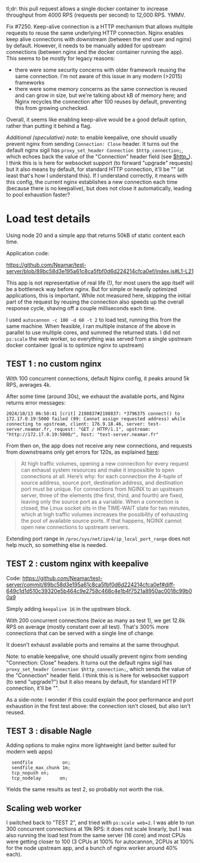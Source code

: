 tl;dr: this pull request allows a single docker container to increase throughput from 4000 RPS (requests per second) to 12,000 RPS. YMMV.

Fix #7250.
Keep-alive connection is a HTTP mechanism that allows multiple requests to reuse the same underlying HTTP connection.
Nginx enables keep alive connections with downstream (between the end user and nginx) by default.
However, it needs to be manually added for upstream connections (between nginx and the docker container running the app). This seems to be mostly for legacy reasons:

- there were some security concerns with older framework reusing the same connection. I'm not aware of this issue in any modern (>2015) frameworks
- there were some memory concerns as the same connection is reused and can grow in size, but we're talking about kB of memory here; and Nginx recycles the connection after 100 reuses by default, preventing this from growing unchecked.

Overall, it seems like enabling keep-alive would be a good default option, rather than putting it behind a flag.

_Additional (speculative) note_: to enable keepalive, one should usually prevent nginx from sending `Connection: Close` header.
It turns out the default nginx sigil has `proxy_set_header Connection $http_connection;`, which echoes back the value of the "Connection" header field (see [$http\_](http://nginx.org/en/docs/http/ngx_http_core_module.html#var_http_)). I think this is is here for websocket support (to forward "upgrade" requests) but it also means by default, for standard HTTP connection, it'll be "" (at least that's how I understand this).
If I understand correctly, it means with this config, the current nginx establishes a new connection each time (because there is no keepalive), but does not close it automatically, leading to pool exhaustion faster?

# Load test details

Using node 20 and a simple app that returns 50kB of static content each time.

Application code:

https://github.com/Neamar/test-server/blob/89bc58d3e195a61c8ca5fbf0d6d224214cfca0ef/index.js#L1-L21

This app is not representative of real life (!), for most users the app itself will be a bottleneck way before nginx. But for simple or heavily optimized applications, this is important.
While not measured here, skipping the initial part of the request by reusing the connection also speeds up the overall response cycle, shaving off a couple milliseconds each time.

I used `autocannon -c 100 -d 60 -t 2` to load test, running this from the same machine. When feasible, I ran multiple instance of the above in parallel to use multiple cores, and summed the returned stats.
I did not `ps:scale` the web worker, so everything was served from a single upstream docker container (goal is to optimize nginx to upstream)

## TEST 1 : no custom nginx

With 100 concurrent connections, default Nginx config, it peaks around 5k RPS, averages 4k.

After some time (around 30s), we exhaust the available ports, and Nginx returns error messages:

```
2024/10/13 06:50:41 [crit] 2198837#2198837: *3796375 connect() to 172.17.0.19:5000 failed (99: Cannot assign requested address) while connecting to upstream, client: 176.9.18.46, server: test-server.neamar.fr, request: "GET / HTTP/1.1", upstream: "http://172.17.0.19:5000/", host: "test-server.neamar.fr"
```

From then on, the app does not receive any new connections, and requests from downstreams only get errors for 120s, as explained [here](https://www.f5.com/company/blog/nginx/avoiding-top-10-nginx-configuration-mistakes):

> At high traffic volumes, opening a new connection for every request can exhaust system resources and make it impossible to open connections at all. Here’s why: for each connection the 4-tuple of source address, source port, destination address, and destination port must be unique. For connections from NGINX to an upstream server, three of the elements (the first, third, and fourth) are fixed, leaving only the source port as a variable. When a connection is closed, the Linux socket sits in the TIME‑WAIT state for two minutes, which at high traffic volumes increases the possibility of exhausting the pool of available source ports. If that happens, NGINX cannot open new connections to upstream servers.

Extending port range in `/proc/sys/net/ipv4/ip_local_port_range` does not help much, so something else is needed.

## TEST 2 : custom nginx with keepalive

Code: https://github.com/Neamar/test-server/commit/89bc58d3e195a61c8ca5fbf0d6d224214cfca0ef#diff-649c1d1d510c39320e5b464c9e2758c468c4e1b4f7521a8950ac0018c99b00a9

Simply adding `keepalive 16` in the upstream block.

With 200 concurrent connections (twice as many as test 1), we get 12.6k RPS on average (mostly constant over all test). That's 300% more connections that can be served with a single line of change.

It doesn't exhaust available ports and remains at the same throughput.

Note: to enable keepalive, one should usually prevent nginx from sending "Connection: Close" headers.
It turns out the default nginx sigil has `proxy_set_header Connection $http_connection;`, which sends the value of the "Connection" header field. I think this is is here for websocket support (to send "upgrade?") but it also means by default, for standard HTTP connection, it'll be "".

As a side-note: I wonder if this could explain the poor performance and port exhaustion in the first test above: the connection isn't closed, but also isn't reused.

## TEST 3 : disable Nagle

Adding options to make nginx more lightweight (and better suited for modern web apps)

```
  sendfile           on;
  sendfile_max_chunk 1m;
  tcp_nopush on;
  tcp_nodelay       on;
```

Yields the same results as test 2, so probably not worth the risk.

## Scaling web worker

I switched back to "TEST 2", and tried with `ps:scale web=2`. I was able to run 300 concurrent connections at 19k RPS: it does not scale linearly, but I was also running the load test from the same server (16 core) and most CPUs were getting closer to 100 (3 CPUs at 100% for autocannon, 2CPUs at 100% for the node upstream app, and a bunch of nginx worker around 40% each).
